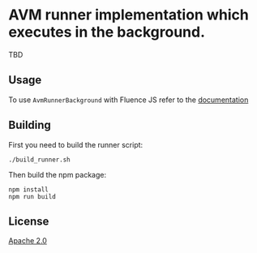 # AVM runner implementation which executes in the background.

TBD

## Usage

To use `AvmRunnerBackground` with Fluence JS refer to the [documentation](TBD)

## Building

First you need to build the runner script:

```
./build_runner.sh
```

Then build the npm package:

```
npm install
npm run build
```

## License

[Apache 2.0](LICENSE)
